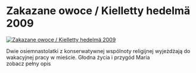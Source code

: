 Zakazane owoce / Kielletty hedelmä 2009 
=============
[![Zakazane owoce / Kielletty hedelmä 2009 ](http://vidos.pl/images/player.gif)](http://vidos.pl/zakazane-owoce-kielletty-hedelm-2009)

 Dwie osiemnastolatki z konserwatywnej wspólnoty religijnej wyjeżdżają do wakacyjnej pracy w mieście. Głodna życia i przygód Maria zobacz pełny opis
